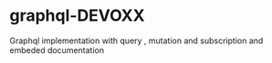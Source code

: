 # graphql-DEVOXX
Graphql implementation with query , mutation and subscription and embeded documentation
